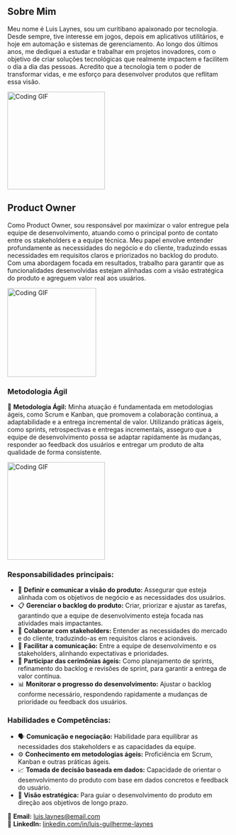 ## Sobre Mim

Meu nome é Luis Laynes, sou um curitibano apaixonado por tecnologia. Desde sempre, tive interesse em jogos, depois em aplicativos utilitários, e hoje em automação e sistemas de gerenciamento. Ao longo dos últimos anos, me dediquei a estudar e trabalhar em projetos inovadores, com o objetivo de criar soluções tecnológicas que realmente impactem e facilitem o dia a dia das pessoas. Acredito que a tecnologia tem o poder de transformar vidas, e me esforço para desenvolver produtos que reflitam essa visão.

<img src="https://media2.giphy.com/media/oxO8abhfdowaKQ67OF/giphy.gif?cid=ecf05e47ricjavsbr95ghhrbv8ez5g6m5ipo3wv21l1qgidm&ep=v1_gifs_gifId&rid=giphy.gif&ct=g" alt="Coding GIF" width="220">

## Product Owner

Como Product Owner, sou responsável por maximizar o valor entregue pela equipe de desenvolvimento, atuando como o principal ponto de contato entre os stakeholders e a equipe técnica. Meu papel envolve entender profundamente as necessidades do negócio e do cliente, traduzindo essas necessidades em requisitos claros e priorizados no backlog do produto. Com uma abordagem focada em resultados, trabalho para garantir que as funcionalidades desenvolvidas estejam alinhadas com a visão estratégica do produto e agreguem valor real aos usuários.

<img src="https://media.giphy.com/media/ua7vVw9awZKWwLSYpW/giphy.gif?cid=790b7611ztrd4fdsuykpb6sef7b20j66bnj847lwphtfl6tl&ep=v1_gifs_search&rid=giphy.gif&ct=g" alt="Coding GIF" width="200">

### Metodologia Ágil

🚀 **Metodologia Ágil:** Minha atuação é fundamentada em metodologias ágeis, como Scrum e Kanban, que promovem a colaboração contínua, a adaptabilidade e a entrega incremental de valor. Utilizando práticas ágeis, como sprints, retrospectivas e entregas incrementais, asseguro que a equipe de desenvolvimento possa se adaptar rapidamente às mudanças, responder ao feedback dos usuários e entregar um produto de alta qualidade de forma consistente.  

<img src="https://media.giphy.com/media/JHGdFpgGdrd6chU6qj/giphy.gif?cid=790b7611slyio4bzcglyi5wukarfzblt2znx6snxi6m2p5zt&ep=v1_gifs_search&rid=giphy.gif&ct=g" alt="Coding GIF" width="220">

### Responsabilidades principais:
- 🎯 **Definir e comunicar a visão do produto:** Assegurar que esteja alinhada com os objetivos de negócio e as necessidades dos usuários.
- 📋 **Gerenciar o backlog do produto:** Criar, priorizar e ajustar as tarefas, garantindo que a equipe de desenvolvimento esteja focada nas atividades mais impactantes.
- 🤝 **Colaborar com stakeholders:** Entender as necessidades do mercado e do cliente, traduzindo-as em requisitos claros e acionáveis.
- 🔗 **Facilitar a comunicação:** Entre a equipe de desenvolvimento e os stakeholders, alinhando expectativas e prioridades.
- 📅 **Participar das cerimônias ágeis:** Como planejamento de sprints, refinamento do backlog e revisões de sprint, para garantir a entrega de valor contínua.
- 📊 **Monitorar o progresso do desenvolvimento:** Ajustar o backlog conforme necessário, respondendo rapidamente a mudanças de prioridade ou feedback dos usuários.  

### Habilidades e Competências:
- 🗣️ **Comunicação e negociação:** Habilidade para equilibrar as necessidades dos stakeholders e as capacidades da equipe.
- ⚙️ **Conhecimento em metodologias ágeis:** Proficiência em Scrum, Kanban e outras práticas ágeis.
- 📈 **Tomada de decisão baseada em dados:** Capacidade de orientar o desenvolvimento do produto com base em dados concretos e feedback do usuário.
- 🎨 **Visão estratégica:** Para guiar o desenvolvimento do produto em direção aos objetivos de longo prazo.

📧 **Email:** luis.laynes@email.com  
🔗 **LinkedIn:** [linkedin.com/in/luis-guilherme-laynes](www.linkedin.com/in/luis-guilherme-laynes)
